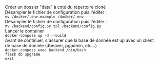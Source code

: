 Créer un dossier "data" à coté du répertoire cloné  
Désampler le fichier de configuration puis l'éditer :  
`mv /docker/.env.example /docker/.env`  
Désampler le fichier de configuration puis l'éditer :  
`mv /backend/config.py.tpl /backend/config.py`  
Lancer le container  
`docker-compose up -d --build`  
Avant de continuer, s'assurer que la base de donnée est up avec un client de base de donnée (dbeaver, pgadmin, etc...)  
`docker-compose exec backend /bin/bash`  
`flask db upgrade`  
`exit`

